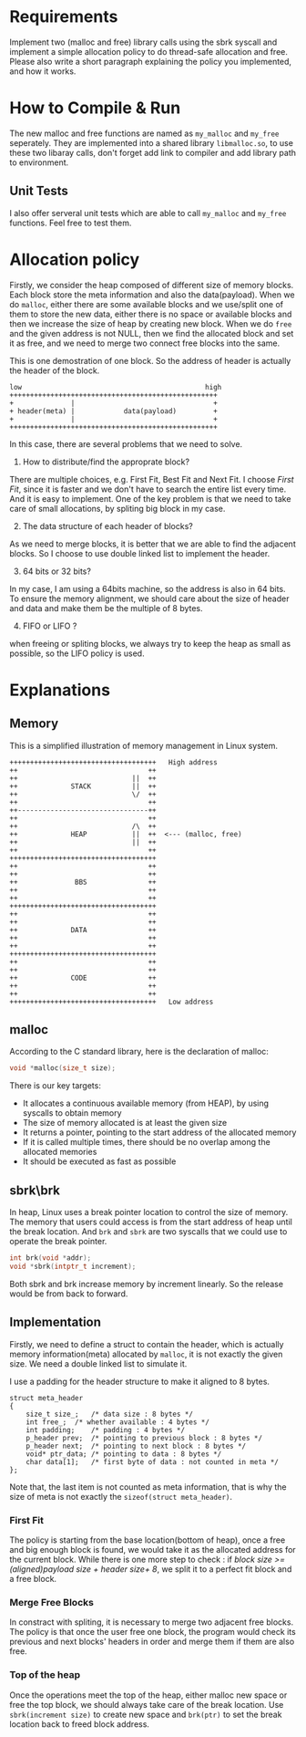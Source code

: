 # Requirements

Implement two (malloc and free) library calls using the sbrk syscall and implement 
a simple allocation policy to do thread-safe allocation and free. Please also write 
a short paragraph explaining the policy you implemented, and how it works.

# How to Compile \& Run

The new malloc and free functions are named as `my_malloc` and `my_free` seperately.
They are implemented into a shared library `libmalloc.so`, to use these two libaray calls,
don't forget add link to compiler and add library path to environment.

## Unit Tests

I also offer serveral unit tests which are able to call `my_malloc` and `my_free` functions.
Feel free to test them.

# Allocation policy

Firstly, we consider the heap composed of different size of memory blocks. Each block
store the meta information and also the data(payload). When we do `malloc`, either there 
are some available blocks and we use/split one of them to store the new data, either there 
is no space or available blocks and then we increase the size of heap by creating new block.
When we do `free` and the given address is not NULL, then we find the allocated block and
set it as free, and we need to merge two connect free blocks into the same.


This is one demostration of one block. So the address of header is actually the header of 
the block.

```
low                                             high
+++++++++++++++++++++++++++++++++++++++++++++++++++
+              |                                  +
+ header(meta) |            data(payload)         +
+              |                                  +
+++++++++++++++++++++++++++++++++++++++++++++++++++
```

In this case, there are several problems that we need to solve.

1. How to distribute/find the approprate block?

There are multiple choices, e.g. First Fit, Best Fit and Next Fit.
I choose *First Fit*, since it is faster and we don't have to search the entire list every
time. And it is easy to implement. One of the key problem is that we need to take care of
small allocations, by spliting big block in my case.


2. The data structure of each header of blocks?

As we need to merge blocks, it is better that we are able to find the adjacent blocks.
So I choose to use double linked list to implement the header.

3. 64 bits or 32 bits?

In my case, I am using a 64bits machine, so the address is also in 64 bits.
To ensure the memory alignment, we should care about the size of header and data and make
them be the multiple of 8 bytes.


4. FIFO or LIFO ?

when freeing or spliting blocks, we always try to keep the heap as small as possible, so 
the LIFO policy is used.

# Explanations


## Memory

This is a simplified illustration of memory management in Linux system.

```
++++++++++++++++++++++++++++++++++++   High address
++                                ++
++                            ||  ++
++             STACK          ||  ++
++                            \/  ++
++                                ++
++--------------------------------++
++                                ++
++                            /\  ++
++             HEAP           ||  ++  <--- (malloc, free)
++                            ||  ++
++                                ++
++++++++++++++++++++++++++++++++++++
++                                ++
++                                ++
++              BBS               ++
++                                ++
++                                ++
++++++++++++++++++++++++++++++++++++
++                                ++
++                                ++
++             DATA               ++
++                                ++
++                                ++
++++++++++++++++++++++++++++++++++++
++                                ++
++                                ++
++             CODE               ++
++                                ++
++                                ++
++++++++++++++++++++++++++++++++++++   Low address
```


## malloc

According to the C standard library, here is the declaration of malloc:

```C
void *malloc(size_t size);
```

There is our key targets:

- It allocates a continuous available memory (from HEAP), by using syscalls to obtain memory
- The size of memory allocated is at least the given size
- It returns a pointer, pointing to the start address of the allocated memory
- If it is called multiple times, there should be no overlap among the allocated memories
- It should be executed as fast as possible

## sbrk\brk

In heap, Linux uses a break pointer location to control the size of memory.
The memory that users could access is from the start address of heap until the break location.
And `brk` and `sbrk` are two syscalls that we could use to operate the break pointer.

```C
int brk(void *addr);
void *sbrk(intptr_t increment);
```

Both sbrk and brk increase memory by increment linearly. So the release would be from back to 
forward.

## Implementation

Firstly, we need to define a struct to contain the header, which is actually memory information(meta) 
allocated by `malloc`, it is not exactly the given size. We need a double linked list to simulate it.

I use a padding for the header structure to make it aligned to 8 bytes.

```
struct meta_header
{
	size_t size_;	/* data size : 8 bytes */
	int free_;	/* whether available : 4 bytes */
	int padding;	/* padding : 4 bytes */
	p_header prev;	/* pointing to previous block : 8 bytes */
	p_header next;	/* pointing to next block : 8 bytes */
	void* ptr_data;	/* pointing to data : 8 bytes */
	char data[1];	/* first byte of data : not counted in meta */
};
```

Note that, the last item is not counted as meta information, that is why the size of meta is not exactly
the `sizeof(struct meta_header)`.

### First Fit

The policy is starting from the base location(bottom of heap), once a free and big enough block is
found, we would take it as the allocated address for the current block. While there is one more step
to check : if *block size >=  (aligned)payload size + header size+ 8*, we split it to a perfect fit
block and a free block.

### Merge Free Blocks

In constract with spliting, it is necessary to merge two adjacent free blocks. The policy is that 
once the user free one block, the program would check its previous and next blocks' headers in order
and merge them if them are also free.

### Top of the heap

Once the operations meet the top of the heap, either malloc new space or free the top block, we should
always take care of the break location. Use `sbrk(increment size)` to create new space and `brk(ptr)`
to set the break location back to freed block address.














